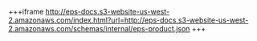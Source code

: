 +++iframe 
http://eps-docs.s3-website-us-west-2.amazonaws.com/index.html?url=http://eps-docs.s3-website-us-west-2.amazonaws.com/schemas/internal/eps-product.json
+++
